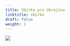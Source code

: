 ```yaml
---
title: Sbírka pro Ukrajinu
linktitle: sbirka
draft: false
weight: 1
---
```



![](/assets/media/sbirka-pro-ukrajinu-v-dolnich-brezanech.jpg)